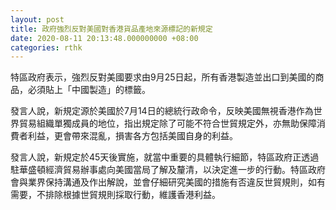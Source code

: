 ```yaml
---
layout: post
title: 政府強烈反對美國對香港貨品產地來源標記的新規定
date: 2020-08-11 20:13:48.000000000 +08:00
categories: rthk
---
```


特區政府表示，強烈反對美國要求由9月25日起，所有香港製造並出口到美國的商品，必須貼上「中國製造」的標籤。
 
發言人說，新規定源於美國於7月14日的總統行政命令，反映美國無視香港作為世界貿易組織單獨成員的地位，指出規定除了可能不符合世貿規定外，亦無助保障消費者利益，更會帶來混亂，損害各方包括美國自身的利益。
 
發言人說，新規定於45天後實施，就當中重要的具體執行細節，特區政府正透過駐華盛頓經濟貿易辦事處向美國當局了解及釐清，以決定進一步的行動。特區政府會與業界保持溝通及作出解說，並會仔細研究美國的措施有否違反世貿規則，如有需要，不排除根據世貿規則採取行動，維護香港利益。
